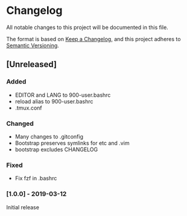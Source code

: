 # Changelog

All notable changes to this project will be documented in this file.

The format is based on [Keep a Changelog](https://keepachangelog.com/en/1.0.0/),
and this project adheres to [Semantic Versioning](https://semver.org/spec/v2.0.0.html).

## [Unreleased]

### Added

* EDITOR and LANG to 900-user.bashrc
* reload alias to 900-user.bashrc
* .tmux.conf

### Changed
* Many changes to .gitconfig
* Bootstrap preserves symlinks for etc and .vim
* bootstrap excludes CHANGELOG

### Fixed

* Fix fzf in .bashrc

### [1.0.0] - 2019-03-12

Initial release
